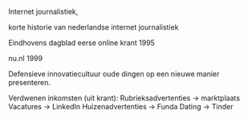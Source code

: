 
Internet journalistiek,

korte historie van nederlandse internet journalistiek

Eindhovens dagblad eerse online krant 1995

nu.nl 1999


Defensieve innovatiecultuur
oude dingen op een nieuwe manier presenteren.

Verdwenen inkomsten (uit krant):
Rubrieksadvertenties -> marktplaats
Vacatures -> LinkedIn
Huizenadvertenties -> Funda
Dating -> Tinder

